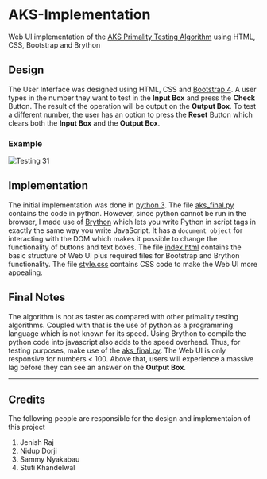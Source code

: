 # AKS-Implementation
Web UI implementation of the [AKS Primality Testing Algorithm](https://en.wikipedia.org/wiki/AKS_primality_test) using HTML, CSS, Bootstrap and Brython

## Design

The User Interface was designed using HTML, CSS and [Bootstrap 4](https://getbootstrap.com/). A user types in the number they want to test in the **Input Box** and press the **Check** Button. The result of the operation will be output on the **Output Box**. To test a different number, the user has an option to press the **Reset** Button which clears both the **Input Box** and the **Output Box**.

### Example

![Testing 31](https://i.ibb.co/BPcNwnj/image.png)


## Implementation

The initial implementation was done in [python 3](https://www.python.org/). The file [aks_final.py](https://github.com/Sammy-Nyakabau/AKS-Implementation/blob/master/aks_final.py) contains the code in python. However, since python cannot be run in the browser, I made use of [Brython](https://brython.info/index.html) which lets you write Python in script tags in exactly the same way you write JavaScript. It has a `document object` for interacting with the DOM which makes it possible to change the functionality of buttons and text boxes. The file [index.html](https://github.com/Sammy-Nyakabau/AKS-Implementation/blob/master/Index.html) contains the basic structure of Web UI plus required files for Bootstrap and Brython functionality. The file [style.css](https://github.com/Sammy-Nyakabau/AKS-Implementation/blob/master/style.css) contains CSS code to make the Web UI more appealing.

## Final Notes

The algorithm is not as faster as compared with other primality testing algorithms. Coupled with that is the use of python as a programming language which is not known for its speed. Using Brython to compile the python code into javascript also adds to the speed overhead. Thus, for testing purposes, make use of the [aks_final.py](https://github.com/Sammy-Nyakabau/AKS-Implementation/blob/master/aks_final.py). The Web UI is only responsive for numbers < 100. Above that, users will experience a massive lag before they can see an answer on the **Output Box**. 

___

## Credits

The following people are responsible for the design and implementaion of this project
1. Jenish Raj
2. Nidup Dorji
3. Sammy Nyakabau
4. Stuti Khandelwal
    
